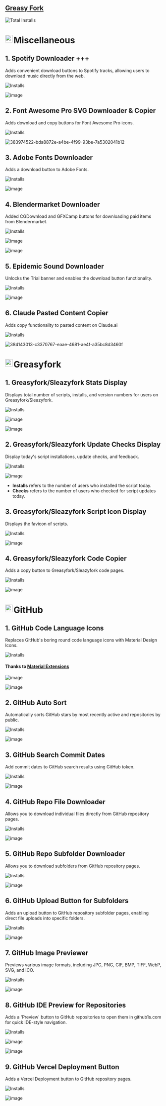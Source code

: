 ## [Greasy Fork](https://greasyfork.org/en/users/1376410-afkarxyz)

![Total Installs](https://img.shields.io/badge/dynamic/json?color=%230072C6&label=Total%20Installs&query=$&url=https://forksinstalls.vercel.app/total/greasyfork.org/en/users/1376410-afkarxyz)



# Miscellaneous <img src="https://cdn.simpleicons.org/javascript/000/fff" alt="Node" align=left width=24>

## 1. Spotify Downloader +++ 
Adds convenient download buttons to Spotify tracks, allowing users to download music directly from the web.

![Installs](https://img.shields.io/badge/dynamic/json?color=%232ea44f&label=Installs&query=$&url=https://forksinstalls.vercel.app/greasyfork.org/en/scripts/511659-spotify-downloader)

![image](https://github.com/user-attachments/assets/04e307f3-589d-4643-9543-d54cf9ad0379)

## 2. Font Awesome Pro SVG Downloader & Copier
Adds download and copy buttons for Font Awesome Pro icons.

![Installs](https://img.shields.io/badge/dynamic/json?color=%232ea44f&label=Installs&query=$&url=https://forksinstalls.vercel.app/greasyfork.org/en/scripts/516246-font-awesome-pro-svg-downloader-copier)

![383974522-bda8872e-a4be-4f99-93be-7a5302041b12](https://github.com/user-attachments/assets/eea72d70-4d42-4451-a131-41238295c7c7)

## 3. Adobe Fonts Downloader
Adds a download button to Adobe Fonts.

![Installs](https://img.shields.io/badge/dynamic/json?color=%232ea44f&label=Installs&query=$&url=https://forksinstalls.vercel.app/greasyfork.org/en/scripts/518659-adobe-fonts-downloader)

![image](https://github.com/user-attachments/assets/77628e8a-37fa-4a66-b0e7-cb4e7414efcd)

## 4. Blendermarket Downloader
Added CGDownload and GFXCamp buttons for downloading paid items from Blendermarket.

![Installs](https://img.shields.io/badge/dynamic/json?color=%232ea44f&label=Installs&query=$&url=https://forksinstalls.vercel.app/greasyfork.org/en/scripts/517948-blendermarket-downloader)

![image](https://github.com/user-attachments/assets/937094bb-0226-401d-8f96-83586e8ec2dd)

![image](https://github.com/user-attachments/assets/a07cfdf0-e0a8-4f9a-ae29-244d58aefedf)

## 5. Epidemic Sound Downloader
Unlocks the Trial banner and enables the download button functionality.

![Installs](https://img.shields.io/badge/dynamic/json?color=%232ea44f&label=Installs&query=$&url=https://forksinstalls.vercel.app/greasyfork.org/en/scripts/522322-epidemic-sound-downloader)

![image](https://github.com/user-attachments/assets/b91656a8-21d0-4ab0-b6e8-64f6ac16328d)

## 6. Claude Pasted Content Copier
Adds copy functionality to pasted content on Claude.ai

![Installs](https://img.shields.io/badge/dynamic/json?color=%232ea44f&label=Installs&query=$&url=https://forksinstalls.vercel.app/greasyfork.org/en/scripts/511406-claude-pasted-content-copier)

![384143013-c3370767-eaae-4681-ae4f-a35bc8d3460f](https://github.com/user-attachments/assets/34722d99-7a62-43c6-af7b-515b958fa88b)



# Greasyfork <img src="https://cdn.simpleicons.org/greasyfork/000/fff" alt="Node" align=left width=24>

## 1. Greasyfork/Sleazyfork Stats Display
Displays total number of scripts, installs, and version numbers for users on Greasyfork/Sleazyfork.

![Installs](https://img.shields.io/badge/dynamic/json?color=%232ea44f&label=Installs&query=$&url=https://forksinstalls.vercel.app/greasyfork.org/en/scripts/518152-greasyfork-sleazyfork-stats-display)

![image](https://github.com/user-attachments/assets/36130407-520e-4199-85b9-037fe9de0960)

![image](https://github.com/user-attachments/assets/648d553f-3170-4a75-bed3-80b12d36aea3)

## 2. Greasyfork/Sleazyfork Update Checks Display
Display today's script installations, update checks, and feedback.

![Installs](https://img.shields.io/badge/dynamic/json?color=%232ea44f&label=Installs&query=$&url=https://forksinstalls.vercel.app/greasyfork.org/en/scripts/520111-greasyfork-sleazyfork-update-checks-display)

![image](https://github.com/user-attachments/assets/d9a0f88e-9765-4f7d-bc71-475f97f2e6c3)

- **Installs** refers to the number of users who installed the script today.
- **Checks** refers to the number of users who checked for script updates today.

## 3. Greasyfork/Sleazyfork Script Icon Display
Displays the favicon of scripts.

![Installs](https://img.shields.io/badge/dynamic/json?color=%232ea44f&label=Installs&query=$&url=https://forksinstalls.vercel.app/greasyfork.org/en/scripts/518673-greasyfork-sleazyfork-script-icon-display)

![image](https://github.com/user-attachments/assets/a31e61b5-a249-4dc6-94a0-fe7dc64efe79)

## 4. Greasyfork/Sleazyfork Code Copier
Adds a copy button to Greasyfork/Sleazyfork code pages.

![Installs](https://img.shields.io/badge/dynamic/json?color=%232ea44f&label=Installs&query=$&url=https://forksinstalls.vercel.app/greasyfork.org/en/scripts/518206-greasyfork-sleazyfork-code-copier)

![image](https://github.com/user-attachments/assets/ac37de62-4497-4a9c-be05-e5b6a078b44b)



# GitHub <img src="https://cdn.simpleicons.org/github/000/fff" alt="Node" align=left width=24>

## 1. GitHub Code Language Icons
Replaces GitHub's boring round code language icons with Material Design Icons.

![Installs](https://img.shields.io/badge/dynamic/json?color=%232ea44f&label=Installs&query=$&url=https://forksinstalls.vercel.app/greasyfork.org/en/scripts/520285-github-code-language-icons)

#### Thanks to [Material Extensions](https://raw.githubusercontent.com/material-extensions/vscode-material-icon-theme/refs/heads/main/images/fileIcons.png)

![image](https://github.com/user-attachments/assets/2b43758a-dc6b-41ad-8351-b8a30e0fdb03)

![image](https://github.com/user-attachments/assets/e68400da-c76e-4c6d-98b7-bfb20cdad735)

## 2. GitHub Auto Sort
Automatically sorts GitHub stars by most recently active and repositories by public.

![Installs](https://img.shields.io/badge/dynamic/json?color=%232ea44f&label=Installs&query=$&url=https://forksinstalls.vercel.app/greasyfork.org/en/scripts/518947-github-auto-sort)

![image](https://github.com/user-attachments/assets/4276c98f-c6d1-40e9-8904-3dfdeb432f57)

## 3. GitHub Search Commit Dates
Add commit dates to GitHub search results using GitHub token.

![Installs](https://img.shields.io/badge/dynamic/json?color=%232ea44f&label=Installs&query=$&url=https://forksinstalls.vercel.app/greasyfork.org/en/scripts/521225-github-search-commit-dates)

![image](https://github.com/user-attachments/assets/a7337964-d279-491f-b9a6-faa8d6fc0c72)

## 4. GitHub Repo File Downloader
Allows you to download individual files directly from GitHub repository pages.

![Installs](https://img.shields.io/badge/dynamic/json?color=%232ea44f&label=Installs&query=$&url=https://forksinstalls.vercel.app/greasyfork.org/en/scripts/520209-github-repo-file-downloader)

![image](https://github.com/user-attachments/assets/bfa49e28-97b5-468d-ba62-f91a34cb8a55)

## 5. GitHub Repo Subfolder Downloader
Allows you to download subfolders from GitHub repository pages.

![Installs](https://img.shields.io/badge/dynamic/json?color=%232ea44f&label=Installs&query=$&url=https://forksinstalls.vercel.app/greasyfork.org/en/scripts/520237-github-repo-subfolder-downloader)

![image](https://github.com/user-attachments/assets/62988d9a-0b05-4a20-9feb-c886d06e83e5)

## 6. GitHub Upload Button for Subfolders
Adds an upload button to GitHub repository subfolder pages, enabling direct file uploads into specific folders.

![Installs](https://img.shields.io/badge/dynamic/json?color=%232ea44f&label=Installs&query=$&url=https://forksinstalls.vercel.app/greasyfork.org/en/scripts/521510-github-upload-button-for-subfolders)

![image](https://github.com/user-attachments/assets/dbb348ba-b1d7-4313-983d-88d8092d1239)

## 7. GitHub Image Previewer
Previews various image formats, including JPG, PNG, GIF, BMP, TIFF, WebP, SVG, and ICO.

![Installs](https://img.shields.io/badge/dynamic/json?color=%232ea44f&label=Installs&query=$&url=https://forksinstalls.vercel.app/greasyfork.org/en/scripts/520309-github-image-previewer)

![image](https://github.com/user-attachments/assets/11dfa85e-f522-42f0-8c5c-e118027fed40)


## 8. GitHub IDE Preview for Repositories
Adds a 'Preview' button to GitHub repositories to open them in github1s.com for quick IDE-style navigation.

![Installs](https://img.shields.io/badge/dynamic/json?color=%232ea44f&label=Installs&query=$&url=https://forksinstalls.vercel.app/greasyfork.org/en/scripts/521507-github-ide-preview-for-repositories)

![image](https://github.com/user-attachments/assets/6767426c-c79f-40e9-9a26-0a8f10b79863)

![image](https://github.com/user-attachments/assets/023d93c1-8c96-4759-bd7f-6d398006b003)

## 9. GitHub Vercel Deployment Button
Adds a Vercel Deployment button to GitHub repository pages.

![Installs](https://img.shields.io/badge/dynamic/json?color=%232ea44f&label=Installs&query=$&url=https://forksinstalls.vercel.app/greasyfork.org/en/scripts/518890-github-vercel-deployment-button)

![image](https://github.com/user-attachments/assets/238d79d1-cd7b-416f-890a-0e64f0ee2f63)
